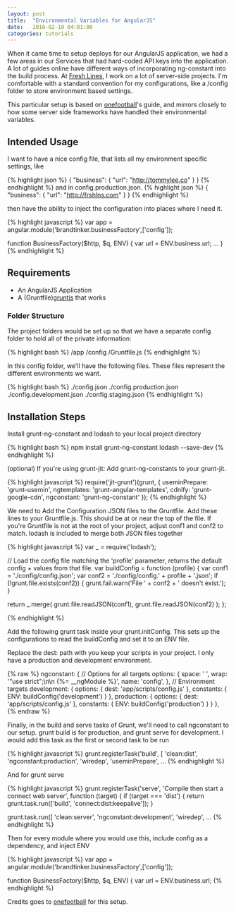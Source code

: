 ```yaml
---
layout: post
title:  "Environmental Variables for AngularJS"
date:   2016-02-10 04:01:00
categories: tutorials
---
```


When it came time to setup deploys for our AngularJS application, we had a few areas in our Services that had hard-coded API keys into the application. A lot of guides online have different ways of incorporating ng-constant into the build process. At [Fresh Lines], I work on a lot of server-side projects. I'm comfortable with a standard convention for my configurations, like a /config folder to store environment based settings. 

This particular setup is based on [onefootball]'s guide, and mirrors closely to how some server side frameworks have handled their environmental variables.

## Intended Usage

I want to have a nice config file, that lists all my environment specific settings, like

{% highlight json %}
{
    "business": {
        "url": "http://tommylee.co"
    }
}
{% endhighlight %}
and in config.production.json.
{% highlight json %}
    {
        "business": {
            "url": "http://frshlns.com"
        }
    }
{% endhighlight %}

 then have the ability to inject the configuration into places where I need it.

{% highlight javascript %}
var app = angular.module('brandtinker.businessFactory',['config']);

function BusinessFactory($http, $q, ENV) {
  var url = ENV.business.url;
  ...
}
{% endhighlight %}

## Requirements
 - An AngularJS Application
 - A (Gruntfile)[gruntjs] that works

### Folder Structure
The project folders would be set up so that we have a separate config folder to hold all of the private information:

{% highlight bash %}
/app
/config
/Gruntfile.js
{% endhighlight %}

In this config folder, we'll have the following files. These files represent the different environments we want.

{% highlight bash %}
./config.json
./config.production.json
./config.development.json
./config.staging.json
{% endhighlight %}

## Installation Steps
Install grunt-ng-constant and lodash to your local project directory


{% highlight bash %}
    npm install grunt-ng-constant lodash --save-dev
{% endhighlight %}

(optional) If you're using grunt-jit: Add grunt-ng-constants to your grunt-jit.

  {% highlight javascript %}
require('jit-grunt')(grunt, {
  useminPrepare: 'grunt-usemin',
  ngtemplates: 'grunt-angular-templates',
  cdnify: 'grunt-google-cdn',
  ngconstant: 'grunt-ng-constant'
});
  {% endhighlight %}

We need to Add the Configuration JSON files to the Gruntfile. Add these lines to your Gruntfile.js. This should be at or near the top of the file. If you're Gruntfile is not at the root of your project, adjust conf1 and conf2 to match. lodash is included to merge both JSON files together

{% highlight javascript %}
var _ = require('lodash');

// Load the config file matching the 'profile' parameter, returns the default config + values from that file.
var buildConfig = function (profile) {
var conf1 = './config/config.json';
var conf2 = './config/config.' + profile + '.json';
  if (!grunt.file.exists(conf2)) {
      grunt.fail.warn('File ' + conf2 + ' doesn\'t exist.');
  }

  return _.merge(
      grunt.file.readJSON(conf1),
      grunt.file.readJSON(conf2)
  );
};

{% endhighlight %}

Add the following grunt task inside your grunt.initConfig. This sets up the configurations to read the buildConfig and set it to an ENV file.

Replace the dest: path with you keep your scripts in your project. I only have a production and development environment.

{% raw %}
    ngconstant: {
      // Options for all targets
      options: {
        space: '  ',
        wrap: '"use strict";\n\n {%= __ngModule %}',
        name: 'config',
      },
      // Environment targets
      development: {
        options: {
          dest: 'app/scripts/config.js'
        },
        constants: {
          ENV: buildConfig('development')
        }
      },
      production: {
        options: {
          dest: 'app/scripts/config.js'
        },
        constants: {
          ENV: buildConfig('production')
        }
      }
    },
{% endraw %}

Finally, in the build and serve tasks of Grunt, we'll need to call ngconstant to our setup. grunt build is for production, and grunt serve for development. I would add this task as the first or second task to be run

{% highlight javascript %}
grunt.registerTask('build', [
    'clean:dist',
    'ngconstant:production',
    'wiredep',
    'useminPrepare',
    ...
{% endhighlight %}

  And for grunt serve

{% highlight javascript %}
grunt.registerTask('serve', 'Compile then start a connect web server', function (target) {
  if (target === 'dist') {
    return grunt.task.run(['build', 'connect:dist:keepalive']);
  }

  grunt.task.run([
    'clean:server',
    'ngconstant:development',
    'wiredep',
    ...
{% endhighlight %}

Then for every module where you would use this, include config as a dependency, and inject ENV

{% highlight javascript %}
var app = angular.module('brandtinker.businessFactory',['config']);

function BusinessFactory($http, $q, ENV) {
  var url = ENV.business.url;
{% endhighlight %}

Credits goes to [onefootball] for this setup. 


[onefootball]: http://onefootball.github.io/environment-dependent-configuration-files-with-angularjs-and-grunt/
[gruntjs]: https://github.com/werk85/grunt-ng-constant
[lodash]: https://lodash.com/
[Fresh Lines]: http://frshlns.com/

